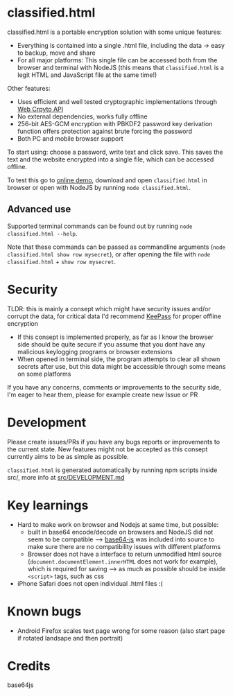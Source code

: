 # classified.html

classified.html is a portable encryption solution with some unique features:
- Everything is contained into a single .html file, including the data → easy to backup, move and share
- For all major platforms: This single file can be accessed both from the browser and terminal with NodeJS (this means that `classified.html` is a legit HTML and JavaScript file at the same time!)

Other features:
- Uses efficient and well tested cryptographic implementations through [Web Crpyto API](https://developer.mozilla.org/en-US/docs/Web/API/Web_Crypto_API)
- No external dependencies, works fully offline
- 256-bit AES-GCM encryption with PBKDF2 password key derivation function offers protection against brute forcing the password
- Both PC and mobile browser support

To start using: choose a password, write text and click save. This saves the text and the website encrypted into a single file, which can be accessed offline.

To test this go to [online demo](https://classifiedhtml.com), download and open `classified.html` in browser or open with NodeJS by running `node classified.html`.

## Advanced use

Supported terminal commands can be found out by running `node classified.html --help`.

Note that these commands can be passed as commandline arguments (`node classified.html show row mysecret`), or after opening the file with `node classified.html` + `show row mysecret`.

# Security
TLDR: this is mainly a consept which might have security issues and/or corrupt the data, for critical data I'd recommend [KeePass](https://keepass.info/) for proper offline encryption
- If this consept is implemented properly, as far as I know the browser side should be quite secure if you assume that you dont have any malicious keylogging programs or browser extensions
- When opened in terminal side, the program attempts to clear all shown secrets after use, but this data might be accessible through some means on some platforms

If you have any concerns, comments or improvements to the security side, I'm eager to hear them, please for example create new Issue or PR

# Development

Please create issues/PRs if you have any bugs reports or improvements to the current state. New features might not be accepted as this consept currently aims to be as simple as possible.

`classified.html` is generated automatically by running npm scripts inside src/, more info at [src/DEVELOPMENT.md](./src/DEVELOPMENT.md)

# Key learnings

- Hard to make work on browser and Nodejs at same time, but possible:
    - built in base64 encode/decode on browsers and NodeJS did not seem to be compatible --> [base64-js](https://github.com/beatgammit/base64-js/blob/master/index.js) was included into source to make sure there are no compatibility issues with different platforms
    - Browser does not have a interface to return unmodified html source (`document.documentElement.innerHTML` does not work for example), which is required for saving --> as much as possible should be inside `<script>` tags, such as css 
- iPhone Safari does not open individual .html files :(

# Known bugs

- Android Firefox scales text page wrong for some reason (also start page if rotated landsape and then portrait)

# Credits
base64js
